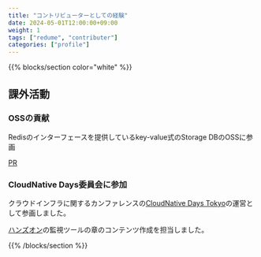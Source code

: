 ```yaml
---
title: "コントリビューターとしての経験"
date: 2024-05-01T12:00:00+09:00
weight: 1
tags: ["redume", "contributer"]
categories: ["profile"]
---
```


{{% blocks/section color="white" %}}

## 課外活動

### OSSの貢献

Redisのインターフェースを提供しているkey-value式のStorage DBのOSSに参画

[PR](https://github.com/Kirov7/CouloyDB/pull/31)

### CloudNative Days委員会に参加

クラウドインフラに関するカンファレンスの[CloudNative Days Tokyo](https://event.cloudnativedays.jp/cndt2023)の運営として参画しました。

[ハンズオン](https://cloudnativedays.jp/posts/cndt2023-co-handson-call)の監視ツールの章のコンテンツ作成を担当しました。

{{% /blocks/section %}}
